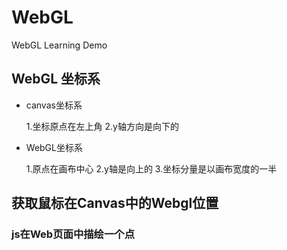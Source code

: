 # WebGL
WebGL Learning Demo

## WebGL 坐标系
- canvas坐标系
    
    1.坐标原点在左上角
    2.y轴方向是向下的

- WebGL坐标系

    1.原点在画布中心
    2.y轴是向上的
    3.坐标分量是以画布宽度的一半

## 获取鼠标在Canvas中的Webgl位置

### js在Web页面中描绘一个点